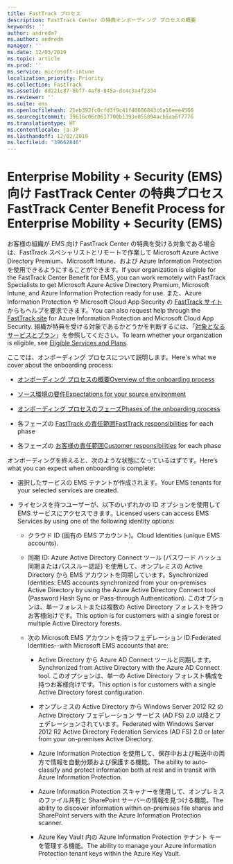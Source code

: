 ```yaml
---
title: FastTrack プロセス
description: FastTrack Center の特典オンボーディング プロセスの概要
keywords: ''
author: andredm7
ms.author: andredm
manager: ''
ms.date: 12/03/2019
ms.topic: article
ms.prod: ''
ms.service: microsoft-intune
localization_priority: Priority
ms.collection: FastTrack
ms.assetid: dd221c87-6bf7-4af8-845a-dc4c3a4f2334
ms.reviewer: ''
ms.suite: ems
ms.openlocfilehash: 21eb392fc0cfd3f9c41f40686843c6a16eee4566
ms.sourcegitcommit: 39616c06c0617700b1393e055894acb6aa6f7776
ms.translationtype: HT
ms.contentlocale: ja-JP
ms.lasthandoff: 12/02/2019
ms.locfileid: "39662846"
---
```

# <a name="fasttrack-center-benefit-process-for-enterprise-mobility--security-ems"></a><span data-ttu-id="b42fd-103">Enterprise Mobility + Security (EMS) 向け FastTrack Center の特典プロセス</span><span class="sxs-lookup"><span data-stu-id="b42fd-103">FastTrack Center Benefit Process for Enterprise Mobility + Security (EMS)</span></span>
<span data-ttu-id="b42fd-104">お客様の組織が EMS 向け FastTrack Center の特典を受ける対象である場合は、FastTrack スペシャリストとリモートで作業して Microsoft Azure Active Directory Premium、Microsoft Intune、および Azure Information Protection を使用できるようにすることができます。</span><span class="sxs-lookup"><span data-stu-id="b42fd-104">If your organization is eligible for the FastTrack Center Benefit for EMS, you can work remotely with FastTrack Specialists to get Microsoft Azure Active Directory Premium, Microsoft Intune, and Azure Information Protection ready for use.</span></span> <span data-ttu-id="b42fd-105">また、Azure Information Protection や Microsoft Cloud App Security の [FastTrack サイト](https://www.microsoft.com/fasttrack/microsoft-365/ems)からもヘルプを要求できます。</span><span class="sxs-lookup"><span data-stu-id="b42fd-105">You can also request help through the [FastTrack site](https://www.microsoft.com/fasttrack/microsoft-365/ems) for Azure Information Protection and Microsoft Cloud App Security.</span></span> <span data-ttu-id="b42fd-106">組織が特典を受ける対象であるかどうかを判断するには、「[対象となるサービスとプラン](M365-eligible-services-and-plans.md)」を参照してください。</span><span class="sxs-lookup"><span data-stu-id="b42fd-106">To learn whether your organization is eligible, see [Eligible Services and Plans](M365-eligible-services-and-plans.md).</span></span>


<span data-ttu-id="b42fd-107">ここでは、オンボーディング プロセスについて説明します。</span><span class="sxs-lookup"><span data-stu-id="b42fd-107">Here's what we cover about the onboarding process:</span></span>

-   [<span data-ttu-id="b42fd-108">オンボーディング プロセスの概要</span><span class="sxs-lookup"><span data-stu-id="b42fd-108">Overview of the onboarding process</span></span>](EMS-fasttrack-benefit-overview.md)

-   [<span data-ttu-id="b42fd-109">ソース環境の要件</span><span class="sxs-lookup"><span data-stu-id="b42fd-109">Expectations for your source environment</span></span>](EMS-source-environment-expectations.md)

-   [<span data-ttu-id="b42fd-110">オンボーディング プロセスのフェーズ</span><span class="sxs-lookup"><span data-stu-id="b42fd-110">Phases of the onboarding process</span></span>](EMS-onboarding-phases.md)

-   <span data-ttu-id="b42fd-111">各フェーズの [FastTrack の責任範囲](EMS-fasttrack-responsibilities.md)</span><span class="sxs-lookup"><span data-stu-id="b42fd-111">[FastTrack responsibilities](EMS-fasttrack-responsibilities.md) for each phase</span></span>

-   <span data-ttu-id="b42fd-112">各フェーズの [お客様の責任範囲](EMS-your-responsibilities.md)</span><span class="sxs-lookup"><span data-stu-id="b42fd-112">[Customer responsibilities](EMS-your-responsibilities.md) for each phase</span></span>

<span data-ttu-id="b42fd-113">オンボーディングを終えると、次のような状態になっているはずです。</span><span class="sxs-lookup"><span data-stu-id="b42fd-113">Here’s what you can expect when onboarding is complete:</span></span>

-   <span data-ttu-id="b42fd-114">選択したサービスの EMS テナントが作成されます。</span><span class="sxs-lookup"><span data-stu-id="b42fd-114">Your EMS tenants for your selected services are created.</span></span>

-   <span data-ttu-id="b42fd-115">ライセンスを持つユーザーが、以下のいずれかの ID オプションを使用して EMS サービスにアクセスできます。</span><span class="sxs-lookup"><span data-stu-id="b42fd-115">Licensed users can access EMS Services by using one of the following identity options:</span></span>

    -   <span data-ttu-id="b42fd-116">クラウド ID (固有の EMS アカウント)。</span><span class="sxs-lookup"><span data-stu-id="b42fd-116">Cloud Identities (unique EMS accounts).</span></span>

    -   <span data-ttu-id="b42fd-117">同期 ID: Azure Active Directory Connect ツール (パスワード ハッシュ同期またはパススルー認証) を使用して、オンプレミスの Active Directory から EMS アカウントを同期しています。</span><span class="sxs-lookup"><span data-stu-id="b42fd-117">Synchronized Identities: EMS accounts synchronized from your on-premises Active Directory by using the Azure Active Directory Connect tool (Password Hash Sync or Pass-through Authentication).</span></span> <span data-ttu-id="b42fd-118">このオプションは、単一フォレストまたは複数の Active Directory フォレストを持つお客様向けです。</span><span class="sxs-lookup"><span data-stu-id="b42fd-118">This option is for customers with a single forest or multiple Active Directory forests.</span></span>

    -   <span data-ttu-id="b42fd-119">次の Microsoft EMS アカウントを持つフェデレーション ID:</span><span class="sxs-lookup"><span data-stu-id="b42fd-119">Federated Identities--with Microsoft EMS accounts that are:</span></span>

        -   <span data-ttu-id="b42fd-120">Active Directory から Azure AD Connect ツールと同期します。</span><span class="sxs-lookup"><span data-stu-id="b42fd-120">Synchronized from Active Directory with the Azure AD Connect tool.</span></span> <span data-ttu-id="b42fd-121">このオプションは、単一の Active Directory フォレスト構成を持つお客様向けです。</span><span class="sxs-lookup"><span data-stu-id="b42fd-121">This option is for customers with a single Active Directory forest configuration.</span></span>

        -   <span data-ttu-id="b42fd-122">オンプレミスの Active Directory から Windows Server 2012 R2 の Active Directory フェデレーション サービス (AD FS) 2.0 以降とフェデレーションされています。</span><span class="sxs-lookup"><span data-stu-id="b42fd-122">Federated with Windows Server 2012 R2 Active Directory Federation Services (AD FS) 2.0 or later from your on-premises Active Directory.</span></span>

        -   <span data-ttu-id="b42fd-123">Azure Information Protection を使用して、保存中および転送中の両方で情報を自動分類および保護する機能。</span><span class="sxs-lookup"><span data-stu-id="b42fd-123">The ability to auto-classify and protect information both at rest and in transit with Azure Information Protection.</span></span> 

        -   <span data-ttu-id="b42fd-124">Azure Information Protection スキャナーを使用して、オンプレミスのファイル共有と SharePoint サーバーの情報を見つける機能。</span><span class="sxs-lookup"><span data-stu-id="b42fd-124">The ability to discover information within on-premises file shares and SharePoint servers with the Azure Information Protection scanner.</span></span> 

        -   <span data-ttu-id="b42fd-125">Azure Key Vault 内の Azure Information Protection テナント キーを管理する機能。</span><span class="sxs-lookup"><span data-stu-id="b42fd-125">The ability to manage your Azure Information Protection tenant keys within the Azure Key Vault.</span></span> 
